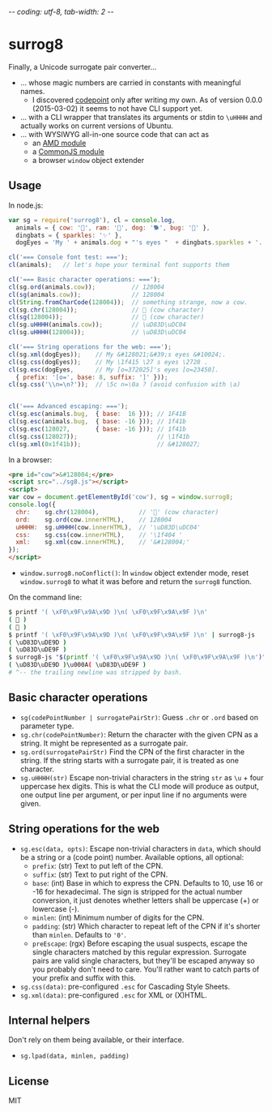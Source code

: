 -*- coding: utf-8, tab-width: 2 -*-

surrog8
=======
Finally, a Unicode surrogate pair converter…
  * … whose magic numbers are carried in constants with meaningful names.
    * I discovered [codepoint](https://www.npmjs.com/package/codepoint)
      only after writing my own. As of version 0.0.0 (2015-03-02) it seems
      to not have CLI support yet.
  * … with a CLI wrapper that translates its arguments or stdin to `\uHHHH`
    and actually works on current versions of Ubuntu.
  * … with WYSIWYG all-in-one source code that can act as
    * an [AMD module][wp-amd]
    * a [CommonJS module][wp-cjs]
    * a browser `window` object extender


Usage
-----
In node.js:
```js
var sg = require('surrog8'), cl = console.log,
  animals = { cow: '🐄', ram: '🐏', dog: '🐕', bug: '🐛' },
  dingbats = { sparkles: '✨' },
  dogEyes = 'My ' + animals.dog + "'s eyes "  + dingbats.sparkles + '.';

cl('=== Console font test: ===');
cl(animals);   // let's hope your terminal font supports them

cl('=== Basic character operations: ===');
cl(sg.ord(animals.cow));          // 128004
cl(sg(animals.cow));              // 128004
cl(String.fromCharCode(128004));  // something strange, now a cow.
cl(sg.chr(128004));               // 🐄 (cow character)
cl(sg(128004));                   // 🐄 (cow character)
cl(sg.uHHHH(animals.cow));        // \uD83D\uDC04
cl(sg.uHHHH(128004));             // \uD83D\uDC04

cl('=== String operations for the web: ===');
cl(sg.xml(dogEyes));    // My &#128021;&#39;s eyes &#10024;.
cl(sg.css(dogEyes));    // My \1f415 \27 s eyes \2728 .
cl(sg.esc(dogEyes,      // My [o=372025]'s eyes [o=23450].
  { prefix: '[o=', base: 8, suffix: ']' }));
cl(sg.css('\\n=\n?'));  // \5c n=\0a ? (avoid confusion with \a)


cl('=== Advanced escaping: ===');
cl(sg.esc(animals.bug,  { base:  16 })); // 1F41B
cl(sg.esc(animals.bug,  { base: -16 })); // 1f41b
cl(sg.esc(128027,       { base: -16 })); // 1f41b
cl(sg.css(128027));                      // \1f41b
cl(sg.xml(0x1f41b));                     // &#128027;
```

In a browser:
```html
<pre id="cow">&#128004;</pre>
<script src="../sg8.js"></script>
<script>
var cow = document.getElementById('cow'), sg = window.surrog8;
console.log({
  chr:    sg.chr(128004),           // '🐄' (cow character)
  ord:    sg.ord(cow.innerHTML),    // 128004
  uHHHH:  sg.uHHHH(cow.innerHTML),  // '\uD83D\uDC04'
  css:    sg.css(cow.innerHTML),    // '\1f404 '
  xml:    sg.xml(cow.innerHTML),    // '&#128004;'
});
</script>
```
  * `window.surrog8.noConflict()`: In `window` object extender mode,
    reset `window.surrog8` to what it was before and return the
    `surrog8` function.

On the command line:
```bash
$ printf '( \xF0\x9F\x9A\x9D )\n( \xF0\x9F\x9A\x9F )\n'
( 🚝 )
( 🚟 )
$ printf '( \xF0\x9F\x9A\x9D )\n( \xF0\x9F\x9A\x9F )\n' | surrog8-js 
( \uD83D\uDE9D )
( \uD83D\uDE9F )
$ surrog8-js "$(printf '( \xF0\x9F\x9A\x9D )\n( \xF0\x9F\x9A\x9F )\n')"
( \uD83D\uDE9D )\u000A( \uD83D\uDE9F )
# ^-- the trailing newline was stripped by bash.
```


Basic character operations
--------------------------
* `sg(codePointNumber | surrogatePairStr)`:
  Guess `.chr` or `.ord` based on parameter type.
* `sg.chr(codePointNumber)`:
  Return the character with the given CPN as a string.
  It might be represented as a surrogate pair.
* `sg.ord(surrogatePairStr)`
  Find the CPN of the first character in the string.
  If the string starts with a surrogate pair, it is treated as one character.
* `sg.uHHHH(str)`
  Escape non-trivial characters in the string `str` as `\u` + four
  uppercase hex digits.
  This is what the CLI mode will produce as output,
  one output line per argument,
  or per input line if no arguments were given.

String operations for the web
-----------------------------
* `sg.esc(data, opts)`:
  Escape non-trivial characters in `data`,
  which should be a string or a (code point) number.
  Available options, all optional:
  * `prefix`: (str) Text to put left of the CPN.
  * `suffix`: (str) Text to put right of the CPN.
  * `base`: (int) Base in which to express the CPN.
    Defaults to 10, use 16 or -16 for hexadecimal.
    The sign is stripped for the actual number conversion,
    it just denotes whether letters shall be uppercase (+) or lowercase (-).
  * `minlen`: (int) Minimum number of digits for the CPN.
  * `padding`: (str) Which character to repeat left of the CPN if it's
    shorter than `minlen`. Defaults to `'0'`.
  * `preEscape`: (rgx) Before escaping the usual suspects,
    escape the single characters matched by this regular expression.
    Surrogate pairs are valid single characters, but they'll be escaped
    anyway so you probably don't need to care.
    You'll rather want to catch parts of your prefix and suffix with this.
* `sg.css(data)`: pre-configured `.esc` for Cascading Style Sheets.
* `sg.xml(data)`: pre-configured `.esc` for XML or (X)HTML.

Internal helpers
----------------
Don't rely on them being available, or their interface.
* `sg.lpad(data, minlen, padding)`


License
-------
MIT



  [wp-amd]: http://en.wikipedia.org/wiki/Asynchronous_module_definition
  [wp-cjs]: http://en.wikipedia.org/wiki/CommonJS
